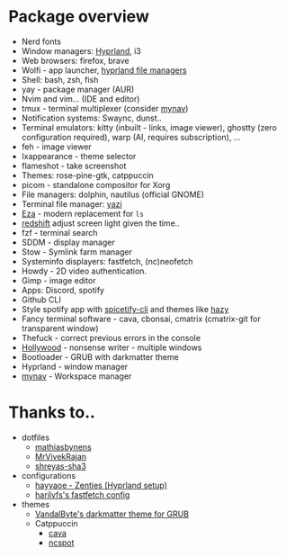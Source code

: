 # Package overview 

- Nerd fonts 
- Window managers: [Hyprland](https://wiki.hypr.land/), i3
- Web browsers: firefox, brave
- Wolfi - app launcher, [hyprland file managers](https://wiki.hypr.land/Useful-Utilities/File-Managers/)
- Shell: bash, zsh, fish 
- yay - package manager (AUR)
- Nvim and vim... (IDE and editor)
- tmux - terminal multiplexer (consider [mynav](https://github.com/GianlucaP106/mynav))
- Notification systems: Swaync, dunst.. 
- Terminal emulators: kitty (inbuilt - links, image viewer), ghostty (zero configuration required), warp (AI, requires subscription), ...
- feh - image viewer
- Ixappearance - theme selector
- flameshot - take screenshot 
- Themes: rose-pine-gtk, catppuccin
- picom - standalone compositor for Xorg
- File managers: dolphin, nautilus (official GNOME)
- Terminal file manager: [yazi](https://github.com/sxyazi/yazi)
- [Eza](https://github.com/eza-community/eza) - modern replacement for `ls`
- [redshift](<https://github.com/jonls/redshift>) adjust screen light given the time..
- fzf - terminal search
- SDDM - display manager
- Stow - Symlink farm manager
- Systeminfo displayers: fastfetch, (nc)neofetch 
- Howdy - 2D video authentication.
- Gimp - image editor
- Apps: Discord, spotify
- Github CLI
- Style spotify app with [spicetify-cli](https://spicetify.app/docs/advanced-usage/installation/#aur) and themes like [hazy](https://github.com/Astromations/Hazy)
- Fancy terminal software - cava, cbonsai, cmatrix (cmatrix-git for transparent window)
- Thefuck - correct previous errors in the console
- [Hollywood](https://aur.archlinux.org/packages/hollywood) - nonsense writer - multiple windows
- Bootloader - GRUB with darkmatter theme
- Hyprland - window manager
- [mynav](https://github.com/GianlucaP106/mynav) - Workspace manager

# Thanks to..

- dotfiles
    - [mathiasbynens](https://github.com/mathiasbynens/dotfiles)
    - [MrVivekRajan](https://github.com/MrVivekRajan/Hypr-Dots?tab=readme-ov-file)
    - [shreyas-sha3](https://github.com/shreyas-sha3/niri-dots/blob/main/README.md)
- configurations
    - [hayyaoe - Zenties (Hyprland setup)](https://github.com/hayyaoe/zenities)
    - [harilvfs's fastfetch config](https://github.com/harilvfs/fastfetch)
- themes
    - [VandalByte's darkmatter theme for GRUB](https://github.com/VandalByte/darkmatter-grub2-theme)
    - Catppuccin
        - [cava](https://github.com/catppuccin/cava?tab=readme-ov-file)
        - [ncspot](https://github.com/catppuccin/ncspot)
